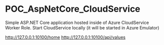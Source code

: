 # POC_AspNetCore_CloudService

Simple ASP.NET Core application hosted inside of Azure CloudService Worker Role.
Start CloudService locally (it will be started in Azure Emulator)

http://127.0.0.1:10100/home
http://127.0.0.1:10100/api/values

